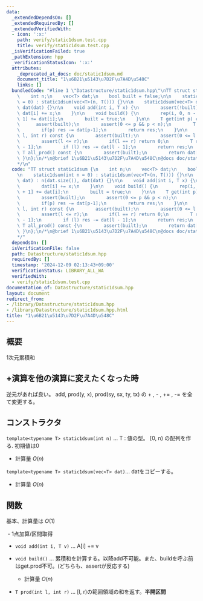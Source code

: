```yaml
---
data:
  _extendedDependsOn: []
  _extendedRequiredBy: []
  _extendedVerifiedWith:
  - icon: ':x:'
    path: verify/static1dsum.test.cpp
    title: verify/static1dsum.test.cpp
  _isVerificationFailed: true
  _pathExtension: hpp
  _verificationStatusIcon: ':x:'
  attributes:
    _deprecated_at_docs: doc/static1dsum.md
    document_title: "1\u6B21\u5143\u7D2F\u7A4D\u548C"
    links: []
  bundledCode: "#line 1 \"Datastructure/static1dsum.hpp\"\nTT struct static1dsum {\n\
    \    int n;\n    vec<T> dat;\n    bool built = false;\n\n    static1dsum(int n\
    \ = 0) : static1dsum(vec<T>(n, T())) {}\n\n    static1dsum(vec<T> dat) : n(dat.size()),\
    \ dat(dat) {}\n\n    void add(int i, T x) {\n        assert(!built);\n       \
    \ dat[i] += x;\n    }\n\n    void build() {\n        rep(i, 0, n - 1) dat[i +\
    \ 1] += dat[i];\n        built = true;\n    }\n\n    T get(int p) const {\n  \
    \      assert(built);\n        assert(0 <= p && p < n);\n        T res = dat[p];\n\
    \        if(p) res -= dat[p-1];\n        return res;\n    }\n\n    T prod(int\
    \ l, int r) const {\n        assert(built);\n        assert(0 <= l && r <= n);\n\
    \        assert(l <= r);\n        if(l == r) return 0;\n        T res = dat[r\
    \ - 1];\n        if (l) res -= dat[l - 1];\n        return res;\n    }\n\n   \
    \ T all_prod() const {\n        assert(built);\n        return dat[n-1];\n   \
    \ }\n};\n/*\n@brief 1\u6B21\u5143\u7D2F\u7A4D\u548C\n@docs doc/static1dsum.md\n\
    */\n"
  code: "TT struct static1dsum {\n    int n;\n    vec<T> dat;\n    bool built = false;\n\
    \n    static1dsum(int n = 0) : static1dsum(vec<T>(n, T())) {}\n\n    static1dsum(vec<T>\
    \ dat) : n(dat.size()), dat(dat) {}\n\n    void add(int i, T x) {\n        assert(!built);\n\
    \        dat[i] += x;\n    }\n\n    void build() {\n        rep(i, 0, n - 1) dat[i\
    \ + 1] += dat[i];\n        built = true;\n    }\n\n    T get(int p) const {\n\
    \        assert(built);\n        assert(0 <= p && p < n);\n        T res = dat[p];\n\
    \        if(p) res -= dat[p-1];\n        return res;\n    }\n\n    T prod(int\
    \ l, int r) const {\n        assert(built);\n        assert(0 <= l && r <= n);\n\
    \        assert(l <= r);\n        if(l == r) return 0;\n        T res = dat[r\
    \ - 1];\n        if (l) res -= dat[l - 1];\n        return res;\n    }\n\n   \
    \ T all_prod() const {\n        assert(built);\n        return dat[n-1];\n   \
    \ }\n};\n/*\n@brief 1\u6B21\u5143\u7D2F\u7A4D\u548C\n@docs doc/static1dsum.md\n\
    */"
  dependsOn: []
  isVerificationFile: false
  path: Datastructure/static1dsum.hpp
  requiredBy: []
  timestamp: '2024-12-09 02:13:43+09:00'
  verificationStatus: LIBRARY_ALL_WA
  verifiedWith:
  - verify/static1dsum.test.cpp
documentation_of: Datastructure/static1dsum.hpp
layout: document
redirect_from:
- /library/Datastructure/static1dsum.hpp
- /library/Datastructure/static1dsum.hpp.html
title: "1\u6B21\u5143\u7D2F\u7A4D\u548C"
---
```

## 概要
1次元累積和

## +演算を他の演算に変えたくなった時
逆元があれば良い。
add, prod(y, x), prod(sy, sx, ty, tx) の + , - , += , -= を全て変更する。

## コンストラクタ
`template<typename T> static1dsum(int n)` ... T : 値の型。 [0, n) の配列を作る. 初期値は0
- 計算量 $O(n)$

`template<typename T> static1dsum(vec<T> dat)`... datをコピーする。
- 計算量 $O(n)$

## 関数
基本、計算量は $O(1)$  

・1点加算/区間取得
- `void add(int i, T v)` ... A[i] += v

- `void build()` ... 累積和を計算する。以降add不可能。また、buildを呼ぶ前はget.prod不可。(どちらも、assertが反応する) 
    - 計算量 $O(n)$

- `T prod(int l, int r)` ... [l, r)の範囲領域の和を返す。**半開区間**

